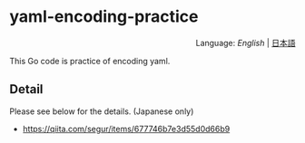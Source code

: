 # yaml-encoding-practice
<div style="text-align:right">Language: <i>English</i> | <a href="README_JA.md">日本語</a></div>

This Go code is practice of encoding yaml.

## Detail
Please see below for the details. (Japanese only)
- https://qiita.com/segur/items/677746b7e3d55d0d66b9
